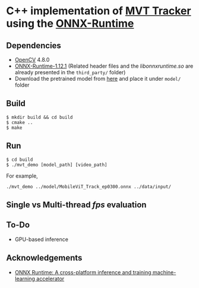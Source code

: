 # C++ implementation of [MVT Tracker](https://papers.bmvc2023.org/0800.pdf) using the [ONNX-Runtime](https://github.com/microsoft/onnxruntime)

## Dependencies
* [OpenCV](https://github.com/opencv/opencv) 4.8.0
* [ONNX-Runtime-1.12.1](https://github.com/microsoft/onnxruntime) (Related header files and the *libonnxruntime.so* are already presented in the `third_party/` folder)
* Download the pretrained model from [here](https://drive.google.com/file/d/15dI9j7UQc35pcWjD0133eRzLh0P_fRvx/view?usp=drive_link) and place it under `model/` folder

## Build
```
$ mkdir build && cd build
$ cmake ..
$ make
```

## Run
```
$ cd build
$ ./mvt_demo [model_path] [video_path]
```
For example, 
```
./mvt_demo ../model/MobileViT_Track_ep0300.onnx ../data/input/
```

## Single vs Multi-thread *fps* evaluation


## To-Do
* GPU-based inference

## Acknowledgements
* [ONNX Runtime: A cross-platform inference and training machine-learning accelerator](https://github.com/microsoft/onnxruntime)
